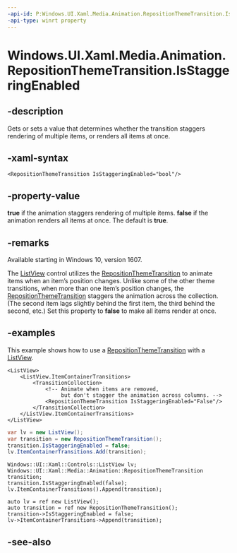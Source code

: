 ```yaml
---
-api-id: P:Windows.UI.Xaml.Media.Animation.RepositionThemeTransition.IsStaggeringEnabled
-api-type: winrt property
---
```


<!-- Property syntax
public bool IsStaggeringEnabled { get;  set; }
-->

# Windows.UI.Xaml.Media.Animation.RepositionThemeTransition.IsStaggeringEnabled

## -description
Gets or sets a value that determines whether the transition staggers rendering of multiple items, or renders all items at once.



## -xaml-syntax
```xaml
<RepositionThemeTransition IsStaggeringEnabled="bool"/>
```

## -property-value
**true** if the animation staggers rendering of multiple items. **false** if the animation renders all items at once. The default is **true**.

## -remarks
Available starting in Windows 10, version 1607.

The [ListView](../windows.ui.xaml.controls/listview.md) control utilizes the [RepositionThemeTransition](repositionthemetransition.md) to animate items when an item’s position changes. Unlike some of the other theme transitions, when more than one item’s position changes, the [RepositionThemeTransition](repositionthemetransition.md) staggers the animation across the collection. (The second item lags slightly behind the first item, the third behind the second, etc.) Set this property to **false** to make all items render at once.

## -examples
This example shows how to use a [RepositionThemeTransition](repositionthemetransition.md) with a [ListView](../windows.ui.xaml.controls/listview.md).

```xaml
<ListView>
    <ListView.ItemContainerTransitions>
        <TransitionCollection>
            <!-- Animate when items are removed, 
                 but don't stagger the animation across columns. -->
            <RepositionThemeTransition IsStaggeringEnabled="False"/>
        </TransitionCollection>
    </ListView.ItemContainerTransitions>
</ListView>
```

```csharp
var lv = new ListView();
var transition = new RepositionThemeTransition();
transition.IsStaggeringEnabled = false;
lv.ItemContainerTransitions.Add(transition);
```

```cppwinrt
Windows::UI::Xaml::Controls::ListView lv;
Windows::UI::Xaml::Media::Animation::RepositionThemeTransition transition;
transition.IsStaggeringEnabled(false);
lv.ItemContainerTransitions().Append(transition);
```

```cppcx
auto lv = ref new ListView();
auto transition = ref new RepositionThemeTransition();
transition->IsStaggeringEnabled = false;
lv->ItemContainerTransitions->Append(transition);
```

## -see-also
